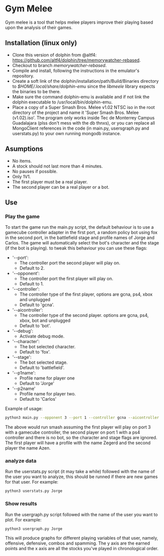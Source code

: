 # Gym Melee
Gym melee is a tool that helps melee players improve their playing based upon the analysis of their games.

## Installation (linux only)
- Clone this version of dolphin from @altf4: https://github.com/altf4/dolphin/tree/memorywatcher-rebased. 
- Checkout to branch *memorywatcher-rebased*.
- Compile and install, following the instructions in the emulator's repository.
- Create a soft link of the dolphin/installation/path/Build/Binaries directory to *$HOME/.local/share/dolphin-emu* since the *libmeele* library expects the binaries to be there.
- Make sure the command dolphin-emu is available and if not link the dolphin executable to /usr/local/bin/dolphin-emu.
- Place a copy of a Super Smash Bros. Melee v1.02 NTSC iso in the root directory of the project and name it 'Super Smash Bros. Melee (v1.02).iso'.
The program only works inside Tec de Monterrey Campus Guadalajara (plss don't mess with the db thnxs), or you can replace all MongoClient references in the code (in main.py, usersgraph.py and userstats.py) to your own running mongodb instance.

## Asumptions
- No items.
- A stock should not last more than 4 minutes.
- No pauses if possible.
- Only 1V1.
- The first player must be a real player.
- The second player can be a real player or a bot.

## Use
### Play the game
To start the game run the main.py script, the default behaviour is to use a gamecube controller adapter in the first port, a random policy bot using fox in the second port, in the battlefield stage and profile names of Jorge and Carlos. The game will automatically select the bot's character and the stage (if the bot is playing). to tweak this behaviour you can use these flags:

- '--port':
  + The controller port the second player will play on.
  + Default to 2.
- '--opponent':
  + The controller port the first player will play on.
  + Default to 1.
- '--controller':
  + The controller type of the first player, options are gcna, ps4, xbox and unplugged
  + Default to 'gcna'.
- '--aicontroller':
  + The controller type of the second player. options are gcna, ps4, xbox, bot and unplugged
  + Default to 'bot'.
- '--debug':
  + Activate debug mode.
- '--character':
  + The bot selected character.
  + Default to 'fox'.
- '--stage':
  + The bot selected stage.
  + Default to 'battlefield'.
- '--p1name':
  + Profile name for player one
  + Default to 'Jorge'
- '--p2name'
  + Profile name for player two.
  + Default to 'Carlos'
  
Example of usage:
```bash
python3 main.py --opponent 3 --port 1 --controller gcna --aicontroller ps4 --p1name Zegerd --p2name Azen
```
The above would run smash assuming the first player will play on port 3 with a gamecube controller, the second player on port 1 with a ps4 controller and there is no bot, so the character and stage flags are ignored. The first player will have a profile with the name Zegerd and the second player the name Azen.

### analyze data
Run the userstats.py script (it may take a while) followed with the name of the user you want to analyze, this should be runned if there are new games for that user. For example:
```bash
python3 userstats.py Jorge
```

### Show results
Run the usergraph.py script followed with the name of the user you want to plot. For example:
```bash
python3 usergraph.py Jorge
```

This will produce graphs for different playing variables of that user, namely, offensive, defensive, combos and spamming. The y axis are the earned points and the x axis are all the stocks you've played in chronological order.
